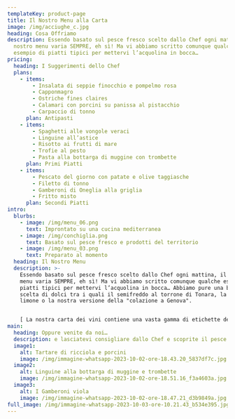 ```yaml
---
templateKey: product-page
title: Il Nostro Menu alla Carta
image: /img/acciughe_c.jpg
heading: Cosa Offriamo
description: Essendo basato sul pesce fresco scelto dallo Chef ogni mattina, il
  nostro menu varia SEMPRE, eh sì! Ma vi abbiamo scritto comunque qualche
  esempio di piatti tipici per mettervi l’acquolina in bocca…
pricing:
  heading: I Suggerimenti dello Chef
  plans:
    - items:
        - Insalata di seppie finocchio e pompelmo rosa
        - Capponmagro
        - Ostriche fines claires
        - Calamari con porcini su panissa al pistacchio
        - Carpaccio di tonno
      plan: Antipasti
    - items:
        - Spaghetti alle vongole veraci
        - Linguine all’astice
        - Risotto ai frutti di mare
        - Trofie al pesto
        - Pasta alla bottarga di muggine con trombette
      plan: Primi Piatti
    - items:
        - Pescato del giorno con patate e olive taggiasche
        - Filetto di tonno
        - Gamberoni di Oneglia alla griglia
        - Fritto misto
      plan: Secondi Piatti
intro:
  blurbs:
    - image: /img/menu_06.png
      text: Improntato su una cucina mediterranea
    - image: /img/conchiglia.png
      text: Basato sul pesce fresco e prodotti del territorio
    - image: /img/menu_03.png
      text: Preparato al momento
  heading: Il Nostro Menu
  description: >-
    Essendo basato sul pesce fresco scelto dallo Chef ogni mattina, il nostro
    menu varia SEMPRE, eh sì! Ma vi abbiamo scritto comunque qualche esempio di
    piatti tipici per mettervi l’acquolina in bocca… Abbiamo pure una buona
    scelta di dolci tra i quali il semifreddo al torrone di Tonara, la torta al
    limone o la nostra versione della "colazione a Genova".


    [ La nostra carta dei vini contiene una vasta gamma di etichette del Ponente Ligure oltre al resto di Italia, potete visualizzarla cliccando QUI](https://laruotaimperia.com/news/2023-05-01-carta-dei-vini/)
main:
  heading: Oppure venite da noi…
  description: e lasciatevi consigliare dallo Chef e scoprite il pesce fresco del giorno!
  image1:
    alt: Tartare di ricciola e porcini
    image: /img/immagine-whatsapp-2023-10-02-ore-18.43.20_5837df7c.jpg
  image2:
    alt: Linguine alla bottarga di muggine e trombette
    image: /img/immagine-whatsapp-2023-10-02-ore-18.51.16_f3a4603a.jpg
  image3:
    alt: I Gamberoni viola
    image: /img/immagine-whatsapp-2023-10-02-ore-18.47.21_d3b9849a.jpg
full_image: /img/immagine-whatsapp-2023-10-03-ore-10.21.43_b534e395.jpg
---
```


